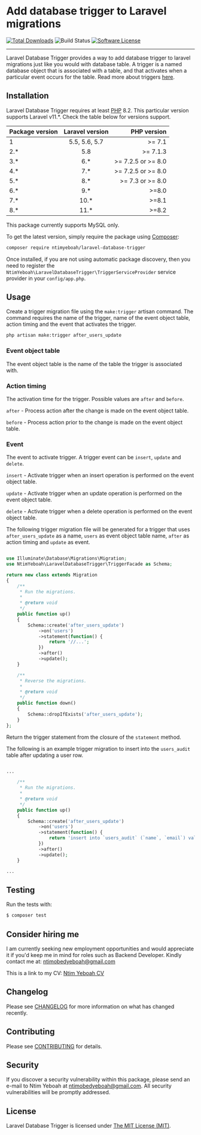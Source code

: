 Add database trigger to Laravel migrations
==========================================

[![Total Downloads](https://img.shields.io/packagist/dt/ntimyeboah/laravel-database-trigger.svg?style=flat-square)](https://packagist.org/packages/ntimyeboah/laravel-database-trigger)
![Build Status](https://github.com/NtimYeboah/laravel-database-trigger/actions/workflows/run-tests.yml/badge.svg)
[![Software License](https://img.shields.io/badge/license-MIT-brightgreen.svg?style=flat-square)](LICENSE.md)

---

Laravel Database Trigger provides a way to add database trigger to laravel migrations just like you would with database table. 
A trigger is a named database object that is associated with a table, and that activates when a particular event occurs for the table. Read more about triggers [here](https://dev.mysql.com/doc/refman/8.0/en/triggers.html).


## Installation

Laravel Database Trigger requires at least [PHP](https://php.net) 8.2. This particular version supports Laravel v11.*. Check the table below for versions support.

| Package version | Laravel version | PHP version |
|----------|:-------------:|------:|
| 1 | 5.5, 5.6, 5.7 | >= 7.1 |
| 2.* | 5.8 | >= 7.1.3 |
| 3.* | 6.* | >= 7.2.5 or >= 8.0 |
| 4.* | 7.* | >= 7.2.5 or >= 8.0 |
| 5.* | 8.* | >= 7.3 or >= 8.0 |
| 6.* | 9.* | >=8.0 |
| 7.* | 10.* | >=8.1 |
| 8.* | 11.* | >=8.2 |

This package currently supports MySQL only.

To get the latest version, simply require the package using [Composer](https://getcomposer.org):

```bash
composer require ntimyeboah/laravel-database-trigger
```

Once installed, if you are not using automatic package discovery, then you need to register the `NtimYeboah\LaravelDatabaseTrigger\TriggerServiceProvider` service provider in your `config/app.php`.


## Usage
Create a trigger migration file using the `make:trigger` artisan command. 
The command requires the name of the trigger, name of the event object table, action timing and the event that activates the trigger.

```bash
php artisan make:trigger after_users_update
```

### Event object table
The event object table is the name of the table the trigger is associated with.

### Action timing
The activation time for the trigger. Possible values are `after` and `before`. 

`after` - Process action after the change is made on the event object table. 

`before` - Process action prior to the change is made on the event object table.

### Event
The event to activate trigger. A trigger event can be `insert`, `update` and `delete`.

`insert` - Activate trigger when an insert operation is performed on the event object table.

`update` - Activate trigger when an update operation is performed on the event object table.

`delete` - Activate trigger when a delete operation is performed on the event object table.


The following trigger migration file will be generated for a trigger that uses `after_users_update` as a name, `users` as event object table name, `after` as action timing and `update` as event.

```php

use Illuminate\Database\Migrations\Migration;
use NtimYeboah\LaravelDatabaseTrigger\TriggerFacade as Schema;

return new class extends Migration
{
    /**
     * Run the migrations.
     *
     * @return void
     */
    public function up()
    {
        Schema::create('after_users_update')
            ->on('users')
            ->statement(function() {
                return '//...';
            })
            ->after()
            ->update();
    }

    /**
     * Reverse the migrations.
     *
     * @return void
     */
    public function down()
    {
        Schema::dropIfExists('after_users_update');
    }
};

```

Return the trigger statement from the closure of the `statement` method. 

The following is an example trigger migration to insert into the `users_audit` table after updating a user row.

```php

...

    /**
     * Run the migrations.
     *
     * @return void
     */
    public function up()
    {
        Schema::create('after_users_update')
            ->on('users')
            ->statement(function() {
                return 'insert into `users_audit` (`name`, `email`) values (old.name, old.email);';
            })
            ->after()
            ->update();
    }

...

```

## Testing

Run the tests with:

```php
$ composer test
```

## Consider hiring me
I am currently seeking new employment opportunities and would appreciate it if you'd keep me in mind for roles such as Backend Developer.
Kindly contact me at: ntimobedyeboah@gmail.com

This is a link to my CV: [Ntim Yeboah CV](https://docs.google.com/document/d/1jXVsN1NU5AH2XhStxjuwumGIqunoyk0cPPXZr6viaNs/edit?usp=sharing)


## Changelog

Please see [CHANGELOG](https://github.com/NtimYeboah/laravel-database-trigger/blob/master/CHANGELOG.md) for more information on what has changed recently.

## Contributing

Please see [CONTRIBUTING](https://github.com/NtimYeboah/laravel-database-trigger/blob/master/CONTRIBUTING.md) for details.


## Security

If you discover a security vulnerability within this package, please send an e-mail to Ntim Yeboah at ntimobedyeboah@gmail.com. All security vulnerabilities will be promptly addressed.


## License

Laravel Database Trigger is licensed under [The MIT License (MIT)](LICENSE).